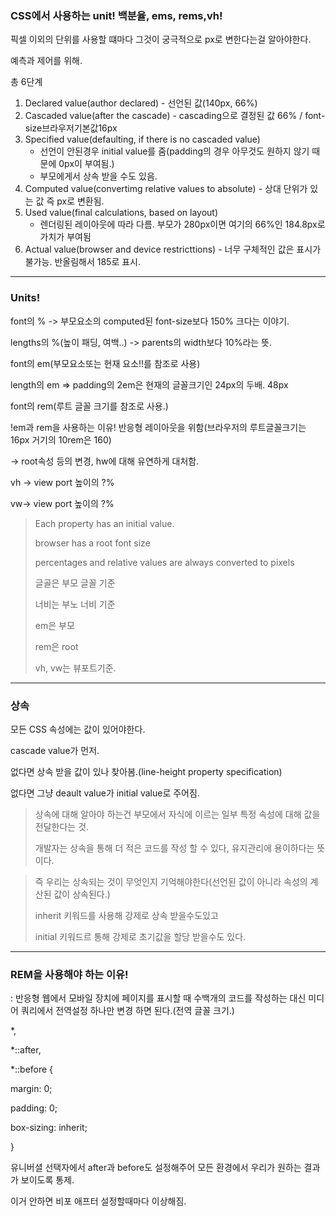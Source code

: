 ### CSS에서 사용하는 unit! 백분율, ems, rems,vh!

픽셀 이외의 단위를 사용할 떄마다 그것이 궁극적으로 px로 변한다는걸 알아야한다.

예측과 제어를 위해.

총 6단계

1. Declared value(author declared) - 선언된 값(140px, 66%)
2. Cascaded value(after the cascade) - cascading으로 결정된 값 66% / font-size브라우저기본값16px
3. Specified value(defaulting, if there is no cascaded value) 
   - 선언이 안된경우 initial value를 줌(padding의 경우 아무것도 원하지 않기 때문에 0px이 부여됨.)
   - 부모에게서 상속 받을 수도 있음.
4. Computed value(convertimg relative values to absolute) - 상대 단위가 있는 값 즉 px로 변환됨.
5. Used value(final calculations, based on layout) 
   - 렌더링된 레이아웃에 따라 다름. 부모가 280px이면 여기의 66%인 184.8px로 가치가 부여됨
6. Actual value(browser and device restricttions) - 너무 구체적인 값은 표시가 불가능. 반올림해서 185로 표시.



---



### Units!

font의 % -> 부모요소의 computed된 font-size보다 150% 크다는 이야기.

lengths의 %(높이 패딩, 여백..) -> parents의 width보다 10%라는 뜻.

font의 em(부모요소또는 현재 요소!!를 참조로 사용)

length의 em => padding의 2em은 현재의 글꼴크기인 24px의 두배. 48px

font의 rem(루트 글꼴 크기를 참조로 사용.)



!em과 rem을 사용하는 이유! 반응형 레이아웃을 위함(브라우저의 루트글꼴크기는 16px 거기의 10rem은 160)

-> root속성 등의 변경, hw에 대해 유연하게 대처함.



vh -> view port 높이의 ?%

vw-> view port 높이의 ?%



> Each property has an initial value.
>
> browser has a root font size
>
> percentages and relative values are always converted to pixels
>
> 글골은 부모 글꼴 기준
>
> 너비는 부노 너비 기준
>
> em은 부모
>
> rem은 root
>
> vh, vw는 뷰포트기준.

---

### 상속

모든 CSS 속성에는 값이 있어야한다.

cascade value가 먼저.

없다면 상속 받을 값이 있나 찾아봄.(line-height property specification)

없다면 그냥 deault value가 initial value로 주어짐.



> 상속에 대해 알아야 하는건 부모에서 자식에 이르는 일부 특정 속성에 대해 값을 전달한다는 것. 
>
> 개발자는 상속을 통해 더 적은 코드를 작성 할 수 있다, 유지관리에 용이하다는 뜻이다.



> 즉 우리는 상속되는 것이 무엇인지 기억해야한다(선언된 값이 아니라 속성의 계산된 값이 상속된다.)
>
> inherit 키워드를 사용해 강제로 상속 받을수도있고
>
> initial 키워드르 통해 강제로 초기값을 할당 받을수도 있다.



---



### REM을 사용해야 하는 이유!

: 반응형 웹에서 모바일 장치에 페이지를 표시할 때 수백개의 코드를 작성하는 대신 미디어 쿼리에서 전역설정 하나만 변경 하면 된다.(전역 글꼴 크기.)



*,

*::after,

*::before {

 margin: 0;

 padding: 0;

 box-sizing: inherit;

}

유니버셜 선택자에서 after과 before도 설정해주어 모든 환경에서 우리가 원하는 결과가 보이도록 통제.

이거 안하면 비포 애프터 설정할때마다 이상해짐.